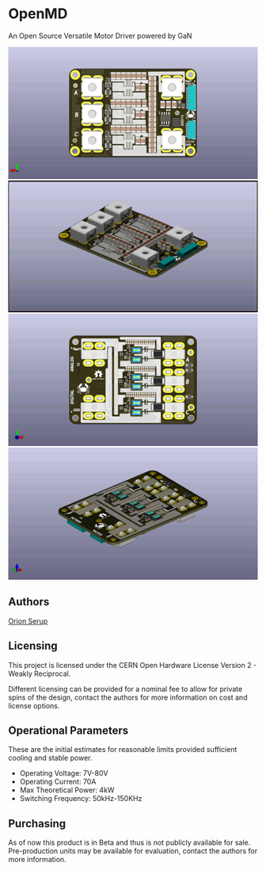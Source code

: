 # OpenMD

An Open Source Versatile Motor Driver powered by GaN

![Back](docs/back.jpg)
![Side Back](docs/back-side.jpg)
![Front](docs/front.jpg)
![Side Front](docs/top-side.jpg)

## Authors

[Orion Serup](orion@crablabs.io)

## Licensing

This project is licensed under the CERN Open Hardware License Version 2 - Weakly Reciprocal.

Different licensing can be provided for a nominal fee to allow for private spins of the design, contact the authors for more information on cost and license options.

## Operational Parameters

These are the initial estimates for reasonable limits provided sufficient cooling and stable power.

- Operating Voltage: 7V-80V
- Operating Current: 70A
- Max Theoretical Power: 4kW
- Switching Frequency: 50kHz-150KHz

## Purchasing

As of now this product is in Beta and thus is not publicly available for sale. Pre-production units may be available for evaluation, contact the authors for more information.
